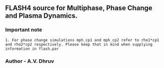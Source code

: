 ## FLASH4 source for Multiphase, Phase Change and Plasma Dynamics.

### Important note

    1. For phase change simulations mph_cp1 and mph_cp2 refer to rho1*cp1 and rho2*cp2 respectively. Please keep that in mind when supplying information in flash.par

### Author - A.V. Dhruv
